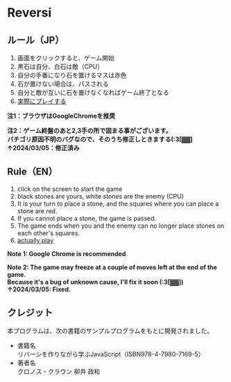 # Reversi

## ルール（JP）
1. 画面をクリックすると、ゲーム開始
2. 黒石は自分、白石は敵（CPU）
3. 自分の手番になり石を置けるマスは赤色
4. 石が置けない場合は、パスされる
5. 自分と敵が互いに石を置けなくなればゲーム終了となる
6. [実際にプレイする](https://imuradevelopment.github.io/Reversi/GAME/)

**注1：ブラウザはGoogleChromeを推奨**  

**注2：ゲーム終盤のあと2,3手の所で固まる事がございます。**  
**バチゴリ原因不明のバグなので、そのうち修正しときまする(:3[▓▓]**  
**↑2024/03/05：修正済み**  
  

## Rule（EN）
1. click on the screen to start the game
2. black stones are yours, white stones are the enemy (CPU)  
3. It is your turn to place a stone, and the squares where you can place a stone are red.  
4. If you cannot place a stone, the game is passed.  
5. The game ends when you and the enemy can no longer place stones on each other's squares.  
6. [actually play](https://imuradevelopment.github.io/Reversi/GAME/)

**Note 1: Google Chrome is recommended**.  

**Note 2: The game may freeze at a couple of moves left at the end of the game.**    
**Because it's a bug of unknown cause, I'll fix it soon (:3[▓▓])**  
**↑2024/03/05: Fixed.**  

## クレジット

本プログラムは、次の書籍のサンプルプログラムをもとに開発されました。  
- 書籍名  
  リバーシを作りながら学ぶJavaScript（ISBN978-4-7980-7169-5）
- 著者名  
  クロノス・クラウン 柳井 政和
